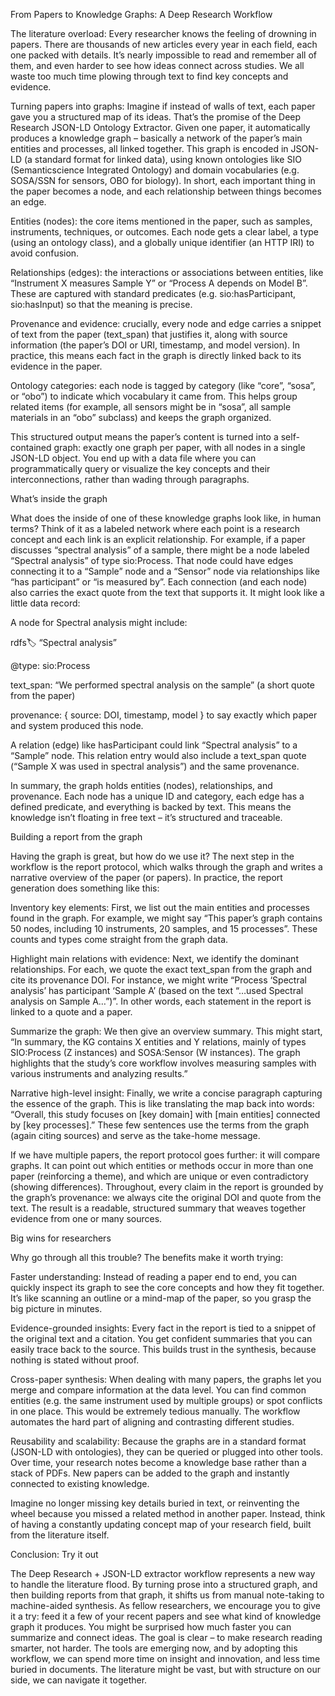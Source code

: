 From Papers to Knowledge Graphs: A Deep Research Workflow

The literature overload: Every researcher knows the feeling of drowning in papers. There are thousands of new articles every year in each field, each one packed with details. It’s nearly impossible to read and remember all of them, and even harder to see how ideas connect across studies. We all waste too much time plowing through text to find key concepts and evidence.

Turning papers into graphs: Imagine if instead of walls of text, each paper gave you a structured map of its ideas. That’s the promise of the Deep Research JSON-LD Ontology Extractor. Given one paper, it automatically produces a knowledge graph – basically a network of the paper’s main entities and processes, all linked together. This graph is encoded in JSON-LD (a standard format for linked data), using known ontologies like SIO (Semanticscience Integrated Ontology) and domain vocabularies (e.g. SOSA/SSN for sensors, OBO for biology). In short, each important thing in the paper becomes a node, and each relationship between things becomes an edge.

Entities (nodes): the core items mentioned in the paper, such as samples, instruments, techniques, or outcomes. Each node gets a clear label, a type (using an ontology class), and a globally unique identifier (an HTTP IRI) to avoid confusion.

Relationships (edges): the interactions or associations between entities, like “Instrument X measures Sample Y” or “Process A depends on Model B”. These are captured with standard predicates (e.g. sio:hasParticipant, sio:hasInput) so that the meaning is precise.

Provenance and evidence: crucially, every node and edge carries a snippet of text from the paper (text_span) that justifies it, along with source information (the paper’s DOI or URI, timestamp, and model version). In practice, this means each fact in the graph is directly linked back to its evidence in the paper.

Ontology categories: each node is tagged by category (like “core”, “sosa”, or “obo”) to indicate which vocabulary it came from. This helps group related items (for example, all sensors might be in “sosa”, all sample materials in an “obo” subclass) and keeps the graph organized.

This structured output means the paper’s content is turned into a self-contained graph: exactly one graph per paper, with all nodes in a single JSON-LD object. You end up with a data file where you can programmatically query or visualize the key concepts and their interconnections, rather than wading through paragraphs.

What’s inside the graph

What does the inside of one of these knowledge graphs look like, in human terms? Think of it as a labeled network where each point is a research concept and each link is an explicit relationship. For example, if a paper discusses “spectral analysis” of a sample, there might be a node labeled “Spectral analysis” of type sio:Process. That node could have edges connecting it to a “Sample” node and a “Sensor” node via relationships like “has participant” or “is measured by”. Each connection (and each node) also carries the exact quote from the text that supports it. It might look like a little data record:

A node for Spectral analysis might include:

rdfs:label: “Spectral analysis”

@type: sio:Process

text_span: “We performed spectral analysis on the sample” (a short quote from the paper)

provenance: { source: DOI, timestamp, model } to say exactly which paper and system produced this node.

A relation (edge) like hasParticipant could link “Spectral analysis” to a “Sample” node. This relation entry would also include a text_span quote (“Sample X was used in spectral analysis”) and the same provenance.

In summary, the graph holds entities (nodes), relationships, and provenance. Each node has a unique ID and category, each edge has a defined predicate, and everything is backed by text. This means the knowledge isn’t floating in free text – it’s structured and traceable.

Building a report from the graph

Having the graph is great, but how do we use it? The next step in the workflow is the report protocol, which walks through the graph and writes a narrative overview of the paper (or papers). In practice, the report generation does something like this:

Inventory key elements: First, we list out the main entities and processes found in the graph. For example, we might say “This paper’s graph contains 50 nodes, including 10 instruments, 20 samples, and 15 processes”. These counts and types come straight from the graph data.

Highlight main relations with evidence: Next, we identify the dominant relationships. For each, we quote the exact text_span from the graph and cite its provenance DOI. For instance, we might write “Process ‘Spectral analysis’ has participant ‘Sample A’ (based on the text “…used Spectral analysis on Sample A…”)”. In other words, each statement in the report is linked to a quote and a paper.

Summarize the graph: We then give an overview summary. This might start, “In summary, the KG contains X entities and Y relations, mainly of types SIO:Process (Z instances) and SOSA:Sensor (W instances). The graph highlights that the study’s core workflow involves measuring samples with various instruments and analyzing results.”

Narrative high-level insight: Finally, we write a concise paragraph capturing the essence of the graph. This is like translating the map back into words: “Overall, this study focuses on [key domain] with [main entities] connected by [key processes].” These few sentences use the terms from the graph (again citing sources) and serve as the take-home message.

If we have multiple papers, the report protocol goes further: it will compare graphs. It can point out which entities or methods occur in more than one paper (reinforcing a theme), and which are unique or even contradictory (showing differences). Throughout, every claim in the report is grounded by the graph’s provenance: we always cite the original DOI and quote from the text. The result is a readable, structured summary that weaves together evidence from one or many sources.

Big wins for researchers

Why go through all this trouble? The benefits make it worth trying:

Faster understanding: Instead of reading a paper end to end, you can quickly inspect its graph to see the core concepts and how they fit together. It’s like scanning an outline or a mind-map of the paper, so you grasp the big picture in minutes.

Evidence-grounded insights: Every fact in the report is tied to a snippet of the original text and a citation. You get confident summaries that you can easily trace back to the source. This builds trust in the synthesis, because nothing is stated without proof.

Cross-paper synthesis: When dealing with many papers, the graphs let you merge and compare information at the data level. You can find common entities (e.g. the same instrument used by multiple groups) or spot conflicts in one place. This would be extremely tedious manually. The workflow automates the hard part of aligning and contrasting different studies.

Reusability and scalability: Because the graphs are in a standard format (JSON-LD with ontologies), they can be queried or plugged into other tools. Over time, your research notes become a knowledge base rather than a stack of PDFs. New papers can be added to the graph and instantly connected to existing knowledge.

Imagine no longer missing key details buried in text, or reinventing the wheel because you missed a related method in another paper. Instead, think of having a constantly updating concept map of your research field, built from the literature itself.

Conclusion: Try it out

The Deep Research + JSON-LD extractor workflow represents a new way to handle the literature flood. By turning prose into a structured graph, and then building reports from that graph, it shifts us from manual note-taking to machine-aided synthesis. As fellow researchers, we encourage you to give it a try: feed it a few of your recent papers and see what kind of knowledge graph it produces. You might be surprised how much faster you can summarize and connect ideas. The goal is clear – to make research reading smarter, not harder. The tools are emerging now, and by adopting this workflow, we can spend more time on insight and innovation, and less time buried in documents. The literature might be vast, but with structure on our side, we can navigate it together.